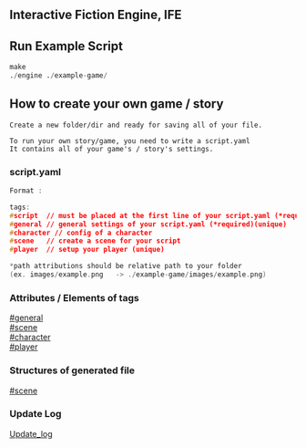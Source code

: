 ## Interactive Fiction Engine, IFE

<h2>Run Example Script</h2>

```py
make
./engine ./example-game/
```

## How to create your own game / story

```
Create a new folder/dir and ready for saving all of your file.

To run your own story/game, you need to write a script.yaml
It contains all of your game's / story's settings.
```

<h3>script.yaml</h3>

```c
Format :

tags:
#script  // must be placed at the first line of your script.yaml (*required)
#general // general settings of your script.yaml (*required)(unique)
#character // config of a character
#scene   // create a scene for your script
#player  // setup your player (unique)

*path attributions should be relative path to your folder
(ex. images/example.png   -> ./example-game/images/example.png)

```
<h3>Attributes / Elements of tags</h3>

[#general](/doc/general.md)<br>
[#scene](/doc/scene.md)<br>
[#character](/doc/character.md)<br>
[#player](/doc/player.md)<br>

<h3>Structures of generated file</h3>

[#scene](/doc/generate_scene.md)<br>

<h3>Update Log</h3>

[Update_log](/doc/update_log.md)<br>
